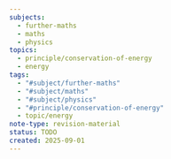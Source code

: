 ```yaml
---
subjects:
  - further-maths
  - maths
  - physics
topics:
  - principle/conservation-of-energy
  - energy
tags:
  - "#subject/further-maths"
  - "#subject/maths"
  - "#subject/physics"
  - "#principle/conservation-of-energy"
  - topic/energy
note-type: revision-material
status: TODO
created: 2025-09-01
---
```

